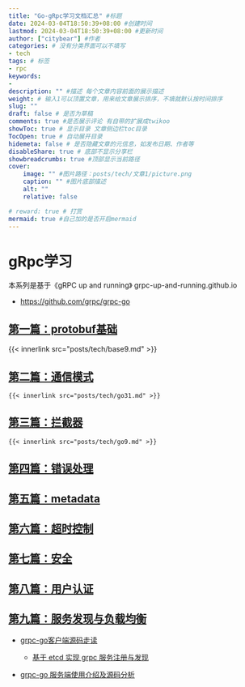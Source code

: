 ```yaml
---
title: "Go-gRpc学习文档汇总" #标题
date: 2024-03-04T18:50:39+08:00 #创建时间
lastmod: 2024-03-04T18:50:39+08:00 #更新时间
author: ["citybear"] #作者
categories: # 没有分类界面可以不填写
- tech
tags: # 标签
- rpc
keywords: 
- 
description: "" #描述 每个文章内容前面的展示描述
weight: # 输入1可以顶置文章，用来给文章展示排序，不填就默认按时间排序
slug: ""
draft: false # 是否为草稿
comments: true #是否展示评论 有自带的扩展成twikoo
showToc: true # 显示目录 文章侧边栏toc目录
TocOpen: true # 自动展开目录
hidemeta: false # 是否隐藏文章的元信息，如发布日期、作者等
disableShare: true # 底部不显示分享栏
showbreadcrumbs: true #顶部显示当前路径
cover:
    image: "" #图片路径：posts/tech/文章1/picture.png
    caption: "" #图片底部描述
    alt: ""
    relative: false

# reward: true # 打赏
mermaid: true #自己加的是否开启mermaid
---
```

# gRpc学习
本系列是基于《gRPC up and running》 grpc-up-and-running.github.io
- https://github.com/grpc/grpc-go

## [第一篇：protobuf基础](https://juejin.cn/post/7191008929986379836)
{{< innerlink src="posts/tech/base9.md" >}}  

## [第二篇：通信模式](https://juejin.cn/post/7192793369523781691)
    {{< innerlink src="posts/tech/go31.md" >}}  
## [第三篇：拦截器](https://juejin.cn/post/7196150790367805477)
    {{< innerlink src="posts/tech/go9.md" >}} 
## [第四篇：错误处理](https://juejin.cn/post/7196150790367805477)

## [第五篇：metadata](https://juejin.cn/post/7202409558592782373)

## [第六篇：超时控制](https://juejin.cn/post/7208239217943969847)

## [第七篇：安全](https://juejin.cn/post/7221343753696624699)

## [第八篇：用户认证](https://juejin.cn/post/7229145941399027771)

## [第九篇：服务发现与负载均衡](https://juejin.cn/post/7251231773673406520?searchId=2024030418450865AF567030F7240897BA)
   

- [grpc-go客户端源码走读](https://zhuanlan.zhihu.com/p/616906715)
  - [基于 etcd 实现 grpc 服务注册与发现](https://zhuanlan.zhihu.com/p/623998314)
  
- [grpc-go 服务端使用介绍及源码分析](https://zhuanlan.zhihu.com/p/614986579)

